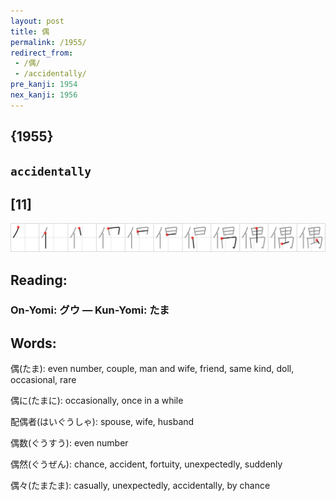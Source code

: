 ```yaml
---
layout: post
title: 偶
permalink: /1955/
redirect_from:
 - /偶/
 - /accidentally/
pre_kanji: 1954
nex_kanji: 1956
---
```


## {1955}

## `accidentally`

## [11]

<div class="stroke"><img src="../images/E581B6.png" /></div>

## Reading:

### On-Yomi: グウ &mdash; Kun-Yomi: たま

## Words:

偶(たま): even number, couple, man and wife, friend, same kind, doll, occasional, rare

偶に(たまに): occasionally, once in a while

配偶者(はいぐうしゃ): spouse, wife, husband

偶数(ぐうすう): even number

偶然(ぐうぜん): chance, accident, fortuity, unexpectedly, suddenly

偶々(たまたま): casually, unexpectedly, accidentally, by chance
